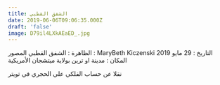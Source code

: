 ```yaml
---
title: الشفق القطبي
date: 2019-06-06T09:06:35.000Z
draft: 'false'
image: D79il4LXkAEaED_.jpg
---
```


الظاهرة : الشفق القطبي 
المصور : MaryBeth Kiczenski 
التاريخ : 29 مايو 2019 
المكان : مدينة او ترين بولاية ميتشجان الأمريكية 

نقلا عن حساب الفلكي علي الحجري في تويتر
